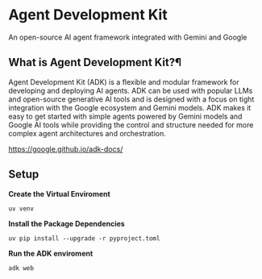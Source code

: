 # Agent Development Kit
An open-source AI agent framework integrated with Gemini and Google

## What is Agent Development Kit?¶
Agent Development Kit (ADK) is a flexible and modular framework for developing and deploying AI agents. ADK can be used with popular LLMs and open-source generative AI tools and is designed with a focus on tight integration with the Google ecosystem and Gemini models. ADK makes it easy to get started with simple agents powered by Gemini models and Google AI tools while providing the control and structure needed for more complex agent architectures and orchestration.

https://google.github.io/adk-docs/

## Setup

**Create the Virtual Enviroment**
```console
uv venv
```

**Install the Package Dependencies**
```console
uv pip install --upgrade -r pyproject.toml
```

**Run the ADK enviroment**
```console
adk web
```